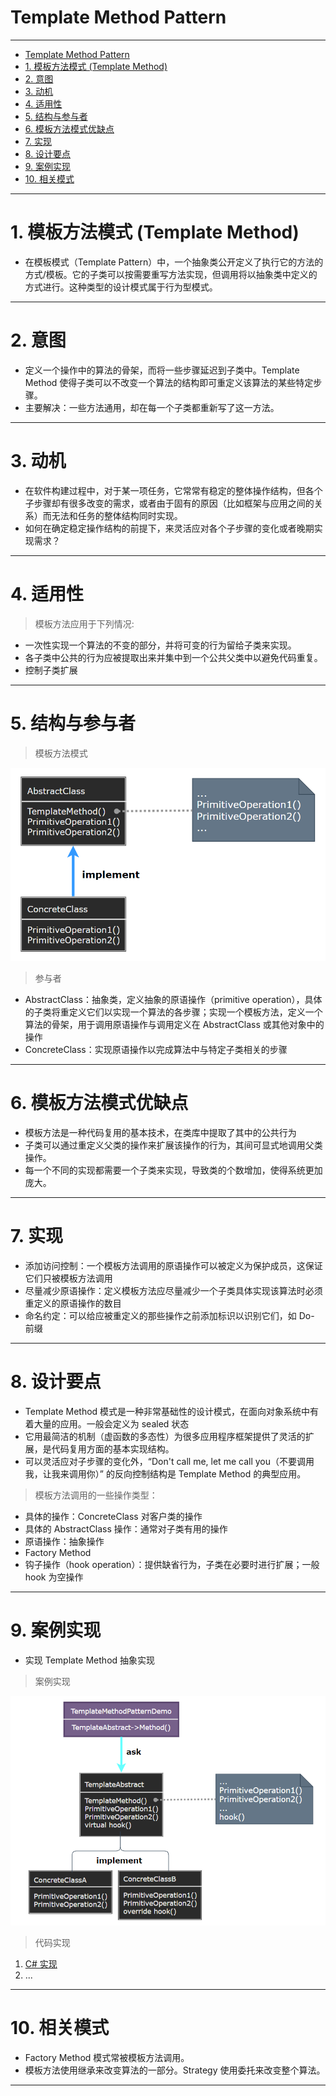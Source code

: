 # Template Method Pattern

---

- [Template Method Pattern](#template-method-pattern)
- [1. 模板方法模式 (Template Method)](#1-模板方法模式-template-method)
- [2. 意图](#2-意图)
- [3. 动机](#3-动机)
- [4. 适用性](#4-适用性)
- [5. 结构与参与者](#5-结构与参与者)
- [6. 模板方法模式优缺点](#6-模板方法模式优缺点)
- [7. 实现](#7-实现)
- [8. 设计要点](#8-设计要点)
- [9. 案例实现](#9-案例实现)
- [10. 相关模式](#10-相关模式)

---
# 1. 模板方法模式 (Template Method)

- 在模板模式（Template Pattern）中，一个抽象类公开定义了执行它的方法的方式/模板。它的子类可以按需要重写方法实现，但调用将以抽象类中定义的方式进行。这种类型的设计模式属于行为型模式。

---
# 2. 意图

- 定义一个操作中的算法的骨架，而将一些步骤延迟到子类中。Template Method 使得子类可以不改变一个算法的结构即可重定义该算法的某些特定步骤。
- 主要解决：一些方法通用，却在每一个子类都重新写了这一方法。

---
# 3. 动机

- 在软件构建过程中，对于某一项任务，它常常有稳定的整体操作结构，但各个子步骤却有很多改变的需求，或者由于固有的原因（比如框架与应用之间的关系）而无法和任务的整体结构同时实现。
- 如何在确定稳定操作结构的前提下，来灵活应对各个子步骤的变化或者晚期实现需求？

---
# 4. 适用性

> 模板方法应用于下列情况:

- 一次性实现一个算法的不变的部分，并将可变的行为留给子类来实现。
- 各子类中公共的行为应被提取出来并集中到一个公共父类中以避免代码重复。
- 控制子类扩展

---
# 5. 结构与参与者

> 模板方法模式

  ![模板方法模式](img/模板方法模式设计.png)

> 参与者

- AbstractClass：抽象类，定义抽象的原语操作（primitive operation），具体的子类将重定义它们以实现一个算法的各步骤；实现一个模板方法，定义一个算法的骨架，用于调用原语操作与调用定义在 AbstractClass 或其他对象中的操作
- ConcreteClass：实现原语操作以完成算法中与特定子类相关的步骤

---
# 6. 模板方法模式优缺点

- 模板方法是一种代码复用的基本技术，在类库中提取了其中的公共行为
- 子类可以通过重定义父类的操作来扩展该操作的行为，其间可显式地调用父类操作。
- 每一个不同的实现都需要一个子类来实现，导致类的个数增加，使得系统更加庞大。

---
# 7. 实现

- 添加访问控制：一个模板方法调用的原语操作可以被定义为保护成员，这保证它们只被模板方法调用
- 尽量减少原语操作：定义模板方法应尽量减少一个子类具体实现该算法时必须重定义的原语操作的数目
- 命名约定：可以给应被重定义的那些操作之前添加标识以识别它们，如 Do- 前缀

---
# 8. 设计要点

- Template Method 模式是一种非常基础性的设计模式，在面向对象系统中有着大量的应用。一般会定义为 sealed 状态
- 它用最简洁的机制（虚函数的多态性）为很多应用程序框架提供了灵活的扩展，是代码复用方面的基本实现结构。
- 可以灵活应对子步骤的变化外，“Don't call me, let me call you（不要调用我，让我来调用你）” 的反向控制结构是 Template Method 的典型应用。

> 模板方法调用的一些操作类型：

- 具体的操作：ConcreteClass 对客户类的操作
- 具体的 AbstractClass 操作：通常对子类有用的操作
- 原语操作：抽象操作
- Factory Method
- 钩子操作（hook operation）：提供缺省行为，子类在必要时进行扩展；一般 hook 为空操作

---
# 9. 案例实现

- 实现 Template Method 抽象实现

> 案例实现

  ![模板方法模式案例实现](./img/模板方法模式案例.png)

> 代码实现

1. [C# 实现](./../【设计模式】程序参考/DesignPatterns%20For%20CSharp/Behavioral%20Patterns/Template%20Method/AbstractClass.cs)
2. ...

---
# 10. 相关模式

- Factory Method 模式常被模板方法调用。
- 模板方法使用继承来改变算法的一部分。Strategy 使用委托来改变整个算法。

---